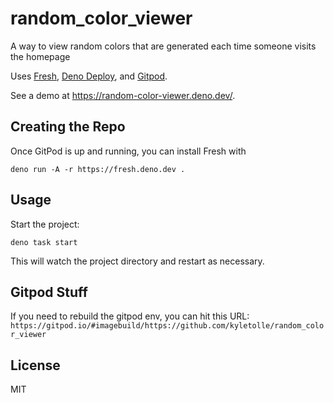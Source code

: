 # random_color_viewer

A way to view random colors that are generated each time someone visits the homepage

Uses [Fresh](https://fresh.deno.dev/), [Deno Deploy](https://deno.com/deploy), and [Gitpod](https://www.gitpod.io/).

See a demo at https://random-color-viewer.deno.dev/.

## Creating the Repo

Once GitPod is up and running, you can install Fresh with 

```
deno run -A -r https://fresh.deno.dev .
```

## Usage

Start the project:

```
deno task start
```

This will watch the project directory and restart as necessary.

## Gitpod Stuff

If you need to rebuild the gitpod env, you can hit this URL: `https://gitpod.io/#imagebuild/https://github.com/kyletolle/random_color_viewer`

## License

MIT
